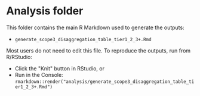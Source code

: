 # Analysis folder

This folder contains the main R Markdown used to generate the outputs:

- `generate_scope3_disaggregation_table_tier1_2_3+.Rmd`

Most users do not need to edit this file. To reproduce the outputs, run from R/RStudio:

- Click the "Knit" button in RStudio, or
- Run in the Console: `rmarkdown::render("analysis/generate_scope3_disaggregation_table_tier1_2_3+.Rmd")`
